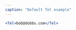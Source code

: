 ```yaml
---
caption: "Default Tel example"
---
```


<!-- markdownlint-disable MD041 -->
<!-- dprint-ignore -->

```jsx
<Tel>bob@dobbs.com</Tel>
```
